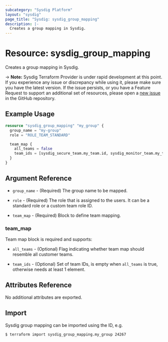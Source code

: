 ```yaml
---
subcategory: "Sysdig Platform"
layout: "sysdig"
page_title: "Sysdig: sysdig_group_mapping"
description: |-
  Creates a group mapping in Sysdig.
---
```


# Resource: sysdig_group_mapping

Creates a group mapping in Sysdig.

-> **Note:** Sysdig Terraform Provider is under rapid development at this point. If you experience any issue or discrepancy while using it, please make sure you have the latest version. If the issue persists, or you have a Feature Request to support an additional set of resources, please open a [new issue](https://github.com/sysdiglabs/terraform-provider-sysdig/issues/new) in the GitHub repository.

## Example Usage

```terraform
resource "sysdig_group_mapping" "my_group" {
  group_name = "my-group"
  role = "ROLE_TEAM_STANDARD"

  team_map {
    all_teams = false
    team_ids = [sysdig_secure_team.my_team.id, sysdig_monitor_team.my_team.id]
  }
}

```

## Argument Reference

* `group_name` - (Required) The group name to be mapped.

* `role` - (Required) The role that is assigned to the users. It can be a standard role or a custom team role ID.

* `team_map` - (Required) Block to define team mapping.

### team_map

Team map block is required and supports:

* `all_teams` - (Optional) Flag indicating whether team map should resemble all customer teams.

* `team_ids` - (Optional) Set of team IDs, is empty when `all_teams` is true, otherwise needs at least 1 element.


## Attributes Reference

No additional attributes are exported.

## Import

Sysdig group mapping can be imported using the ID, e.g.

```
$ terraform import sysdig_group_mapping.my_group 24267
```

